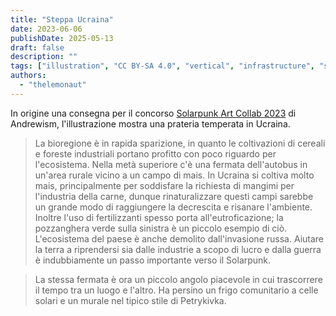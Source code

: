 ```yaml
---
title: "Steppa Ucraina"
date: 2023-06-06
publishDate: 2025-05-13
draft: false
description: ""
tags: ["illustration", "CC BY-SA 4.0", "vertical", "infrastructure", "solar", "ruins"]
authors:
  - "thelemonaut"
---
```


In origine una consegna per il concorso [Solarpunk Art Collab 2023](https://andrew-ism.tumblr.com/post/741342402945646592/solarpunk-art-2023-bioregions) di Andrewism, l'illustrazione mostra una prateria temperata in Ucraina.

> La bioregione è in rapida sparizione, in quanto le coltivazioni di cereali e foreste industriali portano profitto con poco riguardo per l'ecosistema. Nella metà superiore c'è una fermata dell'autobus in un'area rurale vicino a un campo di mais. In Ucraina si coltiva molto mais, principalmente per soddisfare la richiesta di mangimi per l'industria della carne, dunque rinaturalizzare questi campi sarebbe un grande modo di raggiungere la decrescita e risanare l'ambiente. Inoltre l'uso di fertilizzanti spesso porta all'eutroficazione; la pozzanghera verde sulla sinistra è un piccolo esempio di ciò. L'ecosistema del paese è anche demolito dall'invasione russa. Aiutare la terra a riprendersi sia dalle industrie a scopo di lucro e dalla guerra è indubbiamente un passo importante verso il Solarpunk.

> La stessa fermata è ora un piccolo angolo piacevole in cui trascorrere il tempo tra un luogo e l'altro. Ha persino un frigo comunitario a celle solari e un murale nel tipico stile di Petrykivka.
